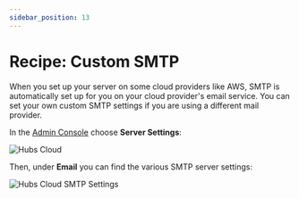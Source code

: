 ```yaml
---
sidebar_position: 13
---
```


# Recipe: Custom SMTP

When you set up your server on some cloud providers like AWS, SMTP is automatically set up for you on your cloud provider's email service. You can set your own custom SMTP settings if you are using a different mail provider.

In the [Admin Console](./getting-started.md) choose **Server Settings**:

![Hubs Cloud ](/img/hubs-cloud-server-settings.jpeg)

Then, under **Email** you can find the various SMTP server settings:

![Hubs Cloud SMTP Settings](/img/hubs-cloud-smtp-settings.jpeg)
